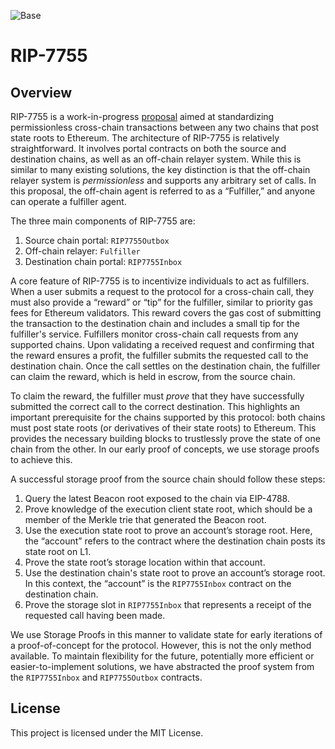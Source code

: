 ![Base](logo.webp)

# RIP-7755

## Overview

RIP-7755 is a work-in-progress [proposal](https://github.com/ethereum/RIPs/pull/31) aimed at standardizing permissionless cross-chain transactions between any two chains that post state roots to Ethereum. The architecture of RIP-7755 is relatively straightforward. It involves portal contracts on both the source and destination chains, as well as an off-chain relayer system. While this is similar to many existing solutions, the key distinction is that the off-chain relayer system is _permissionless_ and supports any arbitrary set of calls. In this proposal, the off-chain agent is referred to as a “Fulfiller,” and anyone can operate a fulfiller agent.

The three main components of RIP-7755 are:

1. Source chain portal: `RIP7755Outbox`
2. Off-chain relayer: `Fulfiller`
3. Destination chain portal: `RIP7755Inbox`

A core feature of RIP-7755 is to incentivize individuals to act as fulfillers. When a user submits a request to the protocol for a cross-chain call, they must also provide a “reward” or “tip” for the fulfiller, similar to priority gas fees for Ethereum validators. This reward covers the gas cost of submitting the transaction to the destination chain and includes a small tip for the fulfiller's service. Fulfillers monitor cross-chain call requests from any supported chains. Upon validating a received request and confirming that the reward ensures a profit, the fulfiller submits the requested call to the destination chain. Once the call settles on the destination chain, the fulfiller can claim the reward, which is held in escrow, from the source chain.

To claim the reward, the fulfiller must _prove_ that they have successfully submitted the correct call to the correct destination. This highlights an important prerequisite for the chains supported by this protocol: both chains must post state roots (or derivatives of their state roots) to Ethereum. This provides the necessary building blocks to trustlessly prove the state of one chain from the other. In our early proof of concepts, we use storage proofs to achieve this.

A successful storage proof from the source chain should follow these steps:

1. Query the latest Beacon root exposed to the chain via EIP-4788.
2. Prove knowledge of the execution client state root, which should be a member of the Merkle trie that generated the Beacon root.
3. Use the execution state root to prove an account’s storage root. Here, the “account” refers to the contract where the destination chain posts its state root on L1.
4. Prove the state root’s storage location within that account.
5. Use the destination chain's state root to prove an account’s storage root. In this context, the “account” is the `RIP7755Inbox` contract on the destination chain.
6. Prove the storage slot in `RIP7755Inbox` that represents a receipt of the requested call having been made.

We use Storage Proofs in this manner to validate state for early iterations of a proof-of-concept for the protocol. However, this is not the only method available. To maintain flexibility for the future, potentially more efficient or easier-to-implement solutions, we have abstracted the proof system from the `RIP7755Inbox` and `RIP7755Outbox` contracts.

## License

This project is licensed under the MIT License.
